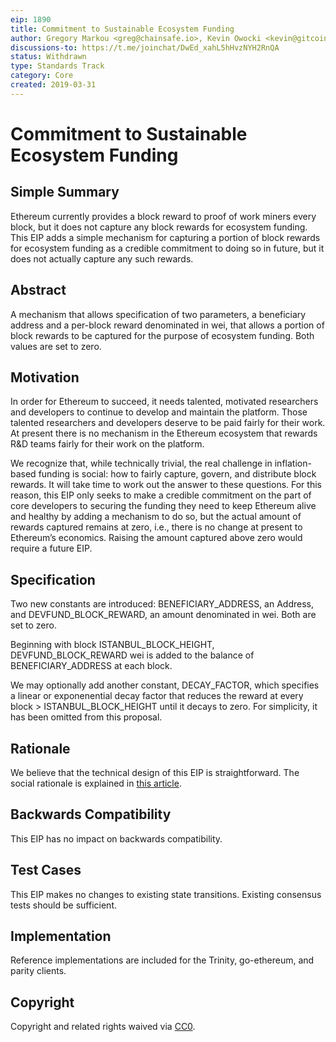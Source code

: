 ```yaml
---
eip: 1890
title: Commitment to Sustainable Ecosystem Funding
author: Gregory Markou <greg@chainsafe.io>, Kevin Owocki <kevin@gitcoin.co>, Lane Rettig <lane@ethereum.org>
discussions-to: https://t.me/joinchat/DwEd_xahL5hHvzNYH2RnQA
status: Withdrawn
type: Standards Track
category: Core
created: 2019-03-31
---
```


# Commitment to Sustainable Ecosystem Funding

## Simple Summary

Ethereum currently provides a block reward to proof of work miners every block, but it does not capture any block rewards for ecosystem funding. This EIP adds a simple mechanism for capturing a portion of block rewards for ecosystem funding as a credible commitment to doing so in future, but it does not actually capture any such rewards.

## Abstract

A mechanism that allows specification of two parameters, a beneficiary address and a per-block reward denominated in wei, that allows a portion of block rewards to be captured for the purpose of ecosystem funding. Both values are set to zero.

## Motivation

In order for Ethereum to succeed, it needs talented, motivated researchers and developers to continue to develop and maintain the platform. Those talented researchers and developers deserve to be paid fairly for their work. At present there is no mechanism in the Ethereum ecosystem that rewards R&D teams fairly for their work on the platform.

We recognize that, while technically trivial, the real challenge in inflation-based funding is social: how to fairly capture, govern, and distribute block rewards. It will take time to work out the answer to these questions. For this reason, this EIP only seeks to make a credible commitment on the part of core developers to securing the funding they need to keep Ethereum alive and healthy by adding a mechanism to do so, but the actual amount of rewards captured remains at zero, i.e., there is no change at present to Ethereum’s economics. Raising the amount captured above zero would require a future EIP.

## Specification

Two new constants are introduced: BENEFICIARY_ADDRESS, an Address, and DEVFUND_BLOCK_REWARD, an amount denominated in wei. Both are set to zero.

Beginning with block ISTANBUL_BLOCK_HEIGHT, DEVFUND_BLOCK_REWARD wei is added to the balance of BENEFICIARY_ADDRESS at each block.

We may optionally add another constant, DECAY_FACTOR, which specifies a linear or exponenential decay factor that reduces the reward at every block > ISTANBUL_BLOCK_HEIGHT until it decays to zero. For simplicity, it has been omitted from this proposal.

## Rationale

We believe that the technical design of this EIP is straightforward. The social rationale is explained in [this article](https://medium.com/gitcoin/funding-open-source-in-the-blockchain-era-8ded753bf05f).

## Backwards Compatibility

This EIP has no impact on backwards compatibility.

## Test Cases

This EIP makes no changes to existing state transitions. Existing consensus tests should be sufficient.

## Implementation

Reference implementations are included for the Trinity, go-ethereum, and parity clients.

## Copyright
Copyright and related rights waived via [CC0](../LICENCE).
